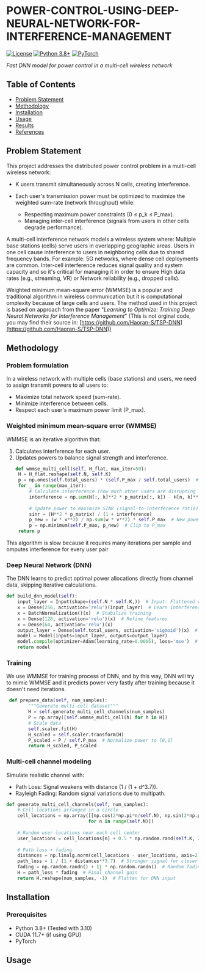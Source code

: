 # POWER-CONTROL-USING-DEEP-NEURAL-NETWORK-FOR-INTERFERENCE-MANAGEMENT

[![License](https://img.shields.io/badge/license-MIT-blue.svg)](LICENSE)
[![Python 3.8+](https://img.shields.io/badge/python-3.8%2B-blue)](https://www.python.org/)
[![PyTorch](https://img.shields.io/badge/PyTorch-1.10%2B-orange)](https://pytorch.org/)



*Fast DNN model for power control in a multi-cell wireless network*

## Table of Contents
- [Problem Statement](#problem-statement)
- [Methodology](#methodology)
- [Installation](#installation)
- [Usage](#usage)
- [Results](#results)
- [References](#references)
## Problem Statement

This project addresses the distributed power control problem in a multi-cell wireless network:
- K users transmit simultaneously across N cells, creating interference.
  
- Each user's transmission power must be optimized to maximize the weighted sum-rate (network throughput) while:
  + Respecting maximum power constraints (0 ≤ p_k ≤ P_max).
  + Managing inter-cell interference (signals from users in other cells degrade performance).

A multi-cell interference network models a wireless system where: Multiple base stations (cells) serve users in overlapping geographic areas. Users in one cell cause interference to users in neighboring cells due to shared frequency bands. For example: 5G networks, where dense cell deployments are common. Inter-cell interference reduces signal quality and system capacity and so it's critical for managing it in order to ensure High data rates (e.g., streaming, VR) or Network reliability (e.g., dropped calls).

Weighted minimum mean-square error (WMMSE) is a popular and traditional algorithm in wireless communication but it is computational omplexity because of large cells and users. The method used in this project is based on approach from the paper "*Learning to Optimize: Training Deep Neural Networks for Interference Management*" (This is not orginal code, you may find their source in: [https://github.com/Haoran-S/TSP-DNN](https://github.com/Haoran-S/TSP-DNN))

## Methodology
### Problem formulation
In a wireless network with multiple cells (base stations) and users, we need to assign transmit powers to all users to:
- Maximize total network speed (sum-rate).
- Minimize interference between cells.
- Respect each user's maximum power limit (P_max).
### Weighted minimum mean-square error (WMMSE)
WMMSE is an iterative algorithm that:
1. Calculates interference for each user.
2. Updates powers to balance signal strength and interference.
   ```python
   def wmmse_multi_cell(self, H_flat, max_iter=50):
    H = H_flat.reshape(self.N, self.K)
    p = np.ones(self.total_users) * (self.P_max / self.total_users)  # Start with equal power
    for _ in range(max_iter):
        # Calculate interference (how much other users are disrupting this one)
        interference = np.sum(H[:, k]**2 * p_matrix[:, k]) - H[n, k]**2 * p_matrix[n, k]
        
        # Update power to maximize SINR (signal-to-interference ratio)
        sinr = (H**2 * p_matrix) / (1 + interference)
        p_new = (w * v**2) / np.sum(w * v**2) * self.P_max  # New power values
        p = np.minimum(self.P_max, p_new)  # Clip to P_max
    return p
   ```
This algorithm is slow because it requires many iterations per sample and omputes interference for every user pair
### Deep Neural Network (DNN)
The DNN learns to predict optimal power allocations directly from channel data, skipping iterative calculations.
```python
def build_dnn_model(self):
    input_layer = Input(shape=(self.N * self.K,))  # Input: Flattened channel gains
    x = Dense(256, activation='relu')(input_layer)  # Learn interference patterns
    x = BatchNormalization()(x)  # Stabilize training
    x = Dense(128, activation='relu')(x)  # Refine features
    x = Dense(64, activation='relu')(x)  
    output_layer = Dense(self.total_users, activation='sigmoid')(x)  # Output: Normalized powers
    model = Model(inputs=input_layer, outputs=output_layer)
    model.compile(optimizer=Adam(learning_rate=0.0005), loss='mse')  # Train to minimize power errors
    return model
```
### Training
We use WMMSE for training process of DNN, and by this way, DNN will try to mimic WMMSE and it predicts power very fastly after training because it doesn't need iterations.
```python
 def prepare_data(self, num_samples):
        """Generate multi-cell dataset"""
        H = self.generate_multi_cell_channels(num_samples)
        P = np.array([self.wmmse_multi_cell(h) for h in H])
        # Scale data
        self.scaler.fit(H)
        H_scaled = self.scaler.transform(H)
        P_scaled = P / self.P_max  # Normalize power to [0,1]
        return H_scaled, P_scaled
```
### Multi-cell channel modeling
Simulate realistic channel with:
- Path Loss: Signal weakens with distance (1 / (1 + d^3.7)).
- Rayleigh Fading: Random signal variations due to multipath.
```python
def generate_multi_cell_channels(self, num_samples):
    # Cell locations arranged in a circle
    cell_locations = np.array([[np.cos(2*np.pi*n/self.N), np.sin(2*np.pi*n/self.N)] 
                              for n in range(self.N)])
    
    # Random user locations near each cell center
    user_locations = cell_locations[n] + 0.5 * np.random.rand(self.K, 2)
    
    # Path loss + fading
    distances = np.linalg.norm(cell_locations - user_locations, axis=2)
    path_loss = 1 / (1 + distances**3.7)  # Stronger signal for closer users
    fading = np.random.randn() + 1j * np.random.randn()  # Random fading
    H = path_loss * fading  # Final channel gain
    return H.reshape(num_samples, -1)  # Flatten for DNN input
```
## Installation 
### Prerequisites
- Python 3.8+ (Tested with 3.10)
- CUDA 11.7+ (if using GPU)
- PyTorch
## Usage
